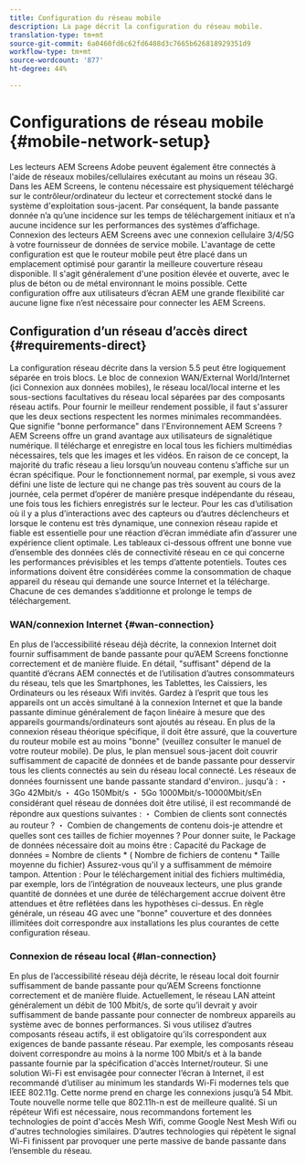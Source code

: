 ```yaml
---
title: Configuration du réseau mobile
description: La page décrit la configuration du réseau mobile.
translation-type: tm+mt
source-git-commit: 6a0460fd6c62fd6408d3c7665b626818929351d9
workflow-type: tm+mt
source-wordcount: '877'
ht-degree: 44%

---
```



# Configurations de réseau mobile {#mobile-network-setup}

Les lecteurs AEM Screens Adobe peuvent également être connectés à l&#39;aide de réseaux mobiles/cellulaires exécutant au moins un réseau 3G.
Dans les AEM Screens, le contenu nécessaire est physiquement téléchargé sur le contrôleur/ordinateur du lecteur et correctement stocké dans le système d&#39;exploitation sous-jacent. Par conséquent, la bande passante donnée n’a qu’une incidence sur les temps de téléchargement initiaux et n’a aucune incidence sur les performances des systèmes d’affichage.
Connexion des lecteurs AEM Screens avec une connexion cellulaire 3/4/5G à votre fournisseur de données de service mobile. L&#39;avantage de cette configuration est que le routeur mobile peut être placé dans un emplacement optimisé pour garantir la meilleure couverture réseau disponible. Il s&#39;agit généralement d&#39;une position élevée et ouverte, avec le plus de béton ou de métal environnant le moins possible.
Cette configuration offre aux utilisateurs d’écran AEM une grande flexibilité car aucune ligne fixe n’est nécessaire pour connecter les AEM Screens.


## Configuration d’un réseau d’accès direct {#requirements-direct}

La configuration réseau décrite dans la version 5.5 peut être logiquement séparée en trois blocs. Le bloc de connexion WAN/External World/Internet (ici Connexion aux données mobiles), le réseau local/local interne et les sous-sections facultatives du réseau local séparées par des composants réseau actifs.
Pour fournir le meilleur rendement possible, il faut s&#39;assurer que les deux sections respectent les normes minimales recommandées.
Que signifie &quot;bonne performance&quot; dans l&#39;Environnement AEM Screens ?
AEM Screens offre un grand avantage aux utilisateurs de signalétique numérique. Il télécharge et enregistre en local tous les fichiers multimédias nécessaires, tels que les images et les vidéos. En raison de ce concept, la majorité du trafic réseau a lieu lorsqu’un nouveau contenu s’affiche sur un écran spécifique.
Pour le fonctionnement normal, par exemple, si vous avez défini une liste de lecture qui ne change pas très souvent au cours de la journée, cela permet d’opérer de manière presque indépendante du réseau, une fois tous les fichiers enregistrés sur le lecteur.
Pour les cas d’utilisation où il y a plus d’interactions avec des capteurs ou d’autres déclencheurs et lorsque le contenu est très dynamique, une connexion réseau rapide et fiable est essentielle pour une réaction d’écran immédiate afin d’assurer une expérience client optimale.
Les tableaux ci-dessous offrent une bonne vue d’ensemble des données clés de connectivité réseau en ce qui concerne les performances prévisibles et les temps d’attente potentiels.
Toutes ces informations doivent être considérées comme la consommation de chaque appareil du réseau qui demande une source Internet et la télécharge. Chacune de ces demandes s’additionne et prolonge le temps de téléchargement.


### WAN/connexion Internet {#wan-connection}

En plus de l’accessibilité réseau déjà décrite, la connexion Internet doit fournir suffisamment de bande passante pour qu’AEM Screens fonctionne correctement et de manière fluide. En détail, &quot;suffisant&quot; dépend de la quantité d’écrans AEM connectés et de l’utilisation d’autres consommateurs du réseau, tels que les Smartphones, les Tablettes, les Caissiers, les Ordinateurs ou les réseaux Wifi invités.
Gardez à l’esprit que tous les appareils ont un accès simultané à la connexion Internet et que la bande passante diminue généralement de façon linéaire à mesure que des appareils gourmands/ordinateurs sont ajoutés au réseau.
En plus de la connexion réseau théorique spécifique, il doit être assuré, que la couverture du routeur mobile est au moins &quot;bonne&quot; (veuillez consulter le manuel de votre routeur mobile). De plus, le plan mensuel sous-jacent doit couvrir suffisamment de capacité de données et de bande passante pour desservir tous les clients connectés au sein du réseau local connecté.
Les réseaux de données fournissent une bande passante standard d&#39;environ.. jusqu&#39;à :
・ 3Go 42Mbit/s ・ 4Go 150Mbit/s ・ 5Go 1000Mbit/s-10000Mbit/sEn considérant quel réseau de données doit être utilisé, il est recommandé de répondre aux questions suivantes :
・ Combien de clients sont connectés au routeur ?
・ Combien de changements de contenu dois-je attendre et quelles sont ces tailles de fichier moyennes ?
Pour donner suite, le Package de données nécessaire doit au moins être :
Capacité du Package de données = Nombre de clients * ( Nombre de fichiers de contenu * Taille moyenne du fichier) Assurez-vous qu&#39;il y a suffisamment de mémoire tampon.
Attention : Pour le téléchargement initial des fichiers multimédia, par exemple, lors de l’intégration de nouveaux lecteurs, une plus grande quantité de données et une durée de téléchargement accrue doivent être attendues et être reflétées dans les hypothèses ci-dessus.
En règle générale, un réseau 4G avec une &quot;bonne&quot; couverture et des données illimitées doit correspondre aux installations les plus courantes de cette configuration réseau.


### Connexion de réseau local {#lan-connection}

En plus de l’accessibilité réseau déjà décrite, le réseau local doit fournir suffisamment de bande passante pour qu’AEM Screens fonctionne correctement et de manière fluide. Actuellement, le réseau LAN atteint généralement un débit de 100 Mbit/s, de sorte qu’il devrait y avoir suffisamment de bande passante pour connecter de nombreux appareils au système avec de bonnes performances. Si vous utilisez d’autres composants réseau actifs, il est obligatoire qu’ils correspondent aux exigences de bande passante réseau. Par exemple, les composants réseau doivent correspondre au moins à la norme 100 Mbit/s et à la bande passante fournie par la spécification d&#39;accès Internet/routeur.
Si une solution Wi-Fi est envisagée pour connecter l’écran à Internet, il est recommandé d’utiliser au minimum les standards Wi-Fi modernes tels que IEEE 802.11g. Cette norme prend en charge les connexions jusqu’à 54 Mbit. Toute nouvelle norme telle que 802.11h-n est de meilleure qualité. Si un répéteur Wifi est nécessaire, nous recommandons fortement les technologies de point d&#39;accès Mesh Wifi, comme Google Nest Mesh Wifi ou d&#39;autres technologies similaires.
D’autres technologies qui répètent le signal Wi-Fi finissent par provoquer une perte massive de bande passante dans l’ensemble du réseau.
